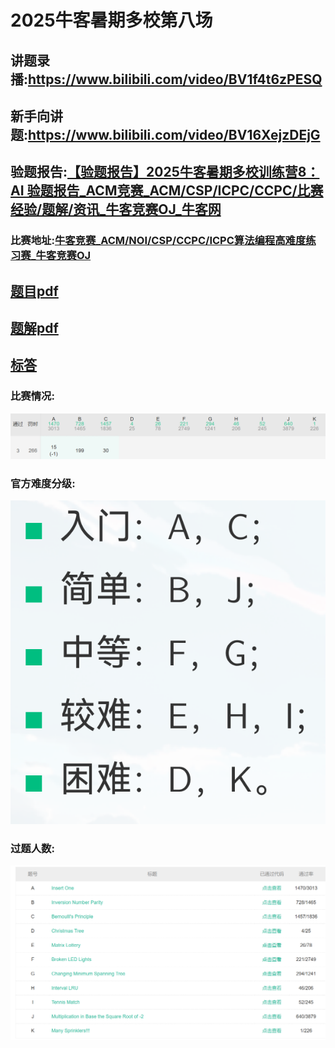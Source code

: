 # 2025牛客暑期多校第八场

## 讲题录播:https://www.bilibili.com/video/BV1f4t6zPESQ

## 新手向讲题:https://www.bilibili.com/video/BV16XejzDEjG

## 验题报告:[【验题报告】2025牛客暑期多校训练营8：AI 验题报告_ACM竞赛_ACM/CSP/ICPC/CCPC/比赛经验/题解/资讯_牛客竞赛OJ_牛客网](https://ac.nowcoder.com/discuss/1531231)

### 比赛地址:[牛客竞赛_ACM/NOI/CSP/CCPC/ICPC算法编程高难度练习赛_牛客竞赛OJ](https://ac.nowcoder.com/acm/contest/108305)

## [题目pdf](./1.pdf)

## [题解pdf](./2.pdf)

## [标答](./233) 

### 比赛情况:

![](.\photos\rank.png)

### 官方难度分级:

![](./photos/level.png)

### 过题人数:

![](./photos/ac.png)